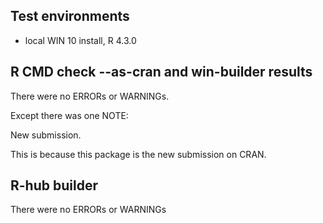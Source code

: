 ## Test environments
* local WIN 10 install, R 4.3.0

## R CMD check --as-cran and win-builder results 
There were no ERRORs or WARNINGs. 

Except there was one NOTE:

New submission.

This is because this package is the new submission on CRAN.

## R-hub builder 
There were no ERRORs or WARNINGs
